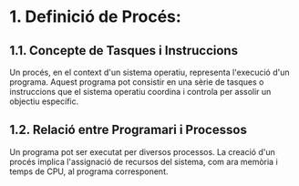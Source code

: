 # 1. Definició de Procés:
## 1.1. Concepte de Tasques i Instruccions
Un procés, en el context d'un sistema operatiu, representa l'execució d'un programa. Aquest programa pot consistir en una sèrie de tasques o instruccions que el sistema operatiu coordina i controla per assolir un objectiu específic.
## 1.2. Relació entre Programari i Processos
Un programa pot ser executat per diversos processos. La creació d'un procés implica l'assignació de recursos del sistema, com ara memòria i temps de CPU, al programa corresponent.